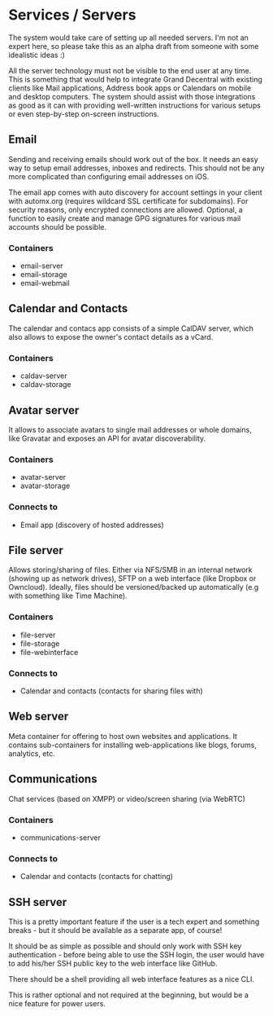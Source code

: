 # Services / Servers

The system would take care of setting up all needed servers. I'm not an expert here, so please take this as an alpha draft from someone with some idealistic ideas :)

All the server technology must not be visible to the end user at any time. This is something that would help to integrate Grand Decentral with existing clients like Mail applications, Address book apps or Calendars on mobile and desktop computers. The system should assist with those integrations as good as it can with providing well-written instructions for various setups or even step-by-step on-screen instructions. 

## Email

Sending and receiving emails should work out of the box. It needs an easy way to setup email addresses, inboxes and redirects. This should not be any more complicated than configuring email addresses on iOS. 

The email app comes with auto discovery for account settings in your client with automx.org (requires wildcard SSL certificate for subdomains). For security reasons, only encrypted connections are allowed. Optional, a function to easily create and manage GPG signatures for various mail accounts should be possible.

### Containers

- email-server
- email-storage
- email-webmail

## Calendar and Contacts

The calendar and contacs app consists of a simple CalDAV server, which also allows to expose the owner's contact details as a vCard.

### Containers

- caldav-server
- caldav-storage

## Avatar server

It allows to associate avatars to single mail addresses or whole domains, like Gravatar and exposes an API for avatar discoverability.

### Containers

- avatar-server
- avatar-storage

### Connects to

- Email app (discovery of hosted addresses)

## File server

Allows storing/sharing of files. Either via NFS/SMB in an internal network (showing up as network drives), SFTP on a web interface (like Dropbox or Owncloud). Ideally, files should be versioned/backed up automatically (e.g with something like Time Machine).

### Containers

- file-server
- file-storage
- file-webinterface

### Connects to

- Calendar and contacts (contacts for sharing files with)

## Web server

Meta container for offering to host own websites and applications. It contains sub-containers for installing web-applications like blogs, forums, analytics, etc.

## Communications

Chat services (based on XMPP) or video/screen sharing (via WebRTC)

### Containers

- communications-server

### Connects to

- Calendar and contacts (contacts for chatting)

## SSH server

This is a pretty important feature if the user is a tech expert and something breaks - but it should be available as a separate app, of course!

It should be as simple as possible and should only work with SSH key authentication - before being able to use the SSH login, the user would have to add his/her SSH public key to the web interface like GitHub.

There should be a shell providing all web interface features as a nice CLI.

This is rather optional and not required at the beginning, but would be a nice feature for power users.

